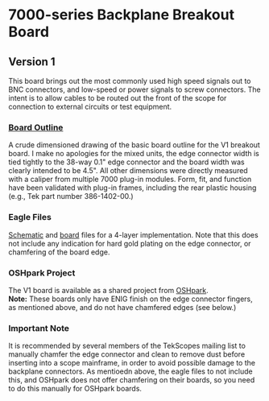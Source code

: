 # 7000-series Backplane Breakout Board
## Version 1
This board brings out the most commonly used high speed signals out to BNC connectors, and low-speed or power signals to screw connectors.
The intent is to allow cables to be routed out the front of the scope for connection to external circuits or test equipment.

### [Board Outline](/Breakout/Tek7000_Breakout_v1_Outline.pdf)
A crude dimensioned drawing of the basic board outline for the V1 breakout board.
I make no apologies for the mixed units, the edge connector width is tied tightly to the 38-way 0.1" edge connector and the board width was clearly intended to be 4.5".
All other dimensions were directly measured with a caliper from multiple 7000 plug-in modules.
Form, fit, and function have been validated with plug-in frames, including the rear plastic housing (e.g., Tek part number 386-1402-00.)

### Eagle Files
[Schematic](/Breakout/V1.sch) and [board](/Breakout/V1.brd) files for a 4-layer implementation.
Note that this does not include any indication for hard gold plating on the edge connector, or chamfering of the board edge.

### OSHpark Project
The V1 board is available as a shared project from [OSHpark](https://oshpark.com/shared_projects/c7Hx5qZ4).  
**Note:** These boards only have ENIG finish on the edge connector fingers, as mentioned above, and do not have chamfered edges (see below.)

### Important Note
It is recommended by several members of the TekScopes mailing list to manually chamfer the edge connector and clean to remove dust before inserting into a scope mainframe, in order to avoid possible damage to the backplane connectors. As mentioedn above, the eagle files to not include this, and OSHpark does not offer chamfering on their boards, so you need to do this manually for OSHpark boards.
